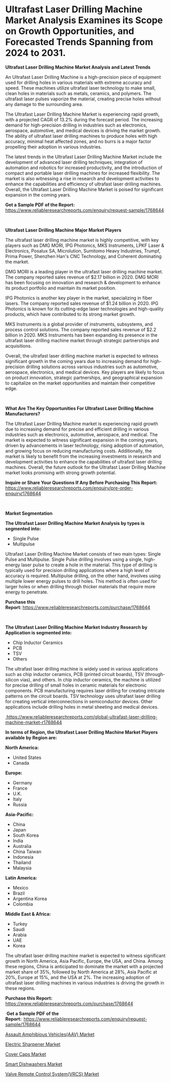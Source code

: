 <p><h1>Ultrafast Laser Drilling Machine Market Analysis Examines its Scope on Growth Opportunities, and Forecasted Trends Spanning from 2024 to 2031.</h1></p><p><strong>Ultrafast Laser Drilling Machine Market Analysis and Latest Trends</strong></p>
<p><p>An Ultrafast Laser Drilling Machine is a high-precision piece of equipment used for drilling holes in various materials with extreme accuracy and speed. These machines utilize ultrafast laser technology to make small, clean holes in materials such as metals, ceramics, and polymers. The ultrafast laser pulses vaporize the material, creating precise holes without any damage to the surrounding area.</p><p>The Ultrafast Laser Drilling Machine Market is experiencing rapid growth, with a projected CAGR of 13.2% during the forecast period. The increasing demand for high-precision drilling in industries such as electronics, aerospace, automotive, and medical devices is driving the market growth. The ability of ultrafast laser drilling machines to produce holes with high accuracy, minimal heat affected zones, and no burrs is a major factor propelling their adoption in various industries.</p><p>The latest trends in the Ultrafast Laser Drilling Machine Market include the development of advanced laser drilling techniques, integration of automation and robotics for increased productivity, and the introduction of compact and portable laser drilling machines for increased flexibility. The market is also witnessing a rise in research and development activities to enhance the capabilities and efficiency of ultrafast laser drilling machines. Overall, the Ultrafast Laser Drilling Machine Market is poised for significant expansion in the coming years.</p></p>
<p><strong>Get a Sample PDF of the Report:&nbsp;</strong> <a href="https://www.reliableresearchreports.com/enquiry/request-sample/1768644">https://www.reliableresearchreports.com/enquiry/request-sample/1768644</a></p>
<p>&nbsp;</p>
<p><strong>Ultrafast Laser Drilling Machine Major Market Players</strong></p>
<p><p>The ultrafast laser drilling machine market is highly competitive, with key players such as DMG MORI, IPG Photonics, MKS Instruments, LPKF Laser & Electronics, Posalux SA, Microlution, Sumitomo Heavy Industries, Trumpf, Prima Power, Shenzhen Han's CNC Technology, and Coherent dominating the market.</p><p>DMG MORI is a leading player in the ultrafast laser drilling machine market. The company reported sales revenue of $2.17 billion in 2020. DMG MORI has been focusing on innovation and research & development to enhance its product portfolio and maintain its market position.</p><p>IPG Photonics is another key player in the market, specializing in fiber lasers. The company reported sales revenue of $1.24 billion in 2020. IPG Photonics is known for its cutting-edge laser technologies and high-quality products, which have contributed to its strong market growth.</p><p>MKS Instruments is a global provider of instruments, subsystems, and process control solutions. The company reported sales revenue of $2.2 billion in 2020. MKS Instruments has been expanding its presence in the ultrafast laser drilling machine market through strategic partnerships and acquisitions.</p><p>Overall, the ultrafast laser drilling machine market is expected to witness significant growth in the coming years due to increasing demand for high-precision drilling solutions across various industries such as automotive, aerospace, electronics, and medical devices. Key players are likely to focus on product innovation, strategic partnerships, and geographical expansion to capitalize on the market opportunities and maintain their competitive edge.</p></p>
<p>&nbsp;</p>
<p><strong>What Are The Key Opportunities For Ultrafast Laser Drilling Machine Manufacturers?</strong></p>
<p><p>The Ultrafast Laser Drilling Machine market is experiencing rapid growth due to increasing demand for precise and efficient drilling in various industries such as electronics, automotive, aerospace, and medical. The market is expected to witness significant expansion in the coming years, driven by advancements in laser technology, rising adoption of automation, and growing focus on reducing manufacturing costs. Additionally, the market is likely to benefit from the increasing investments in research and development activities to enhance the capabilities of ultrafast laser drilling machines. Overall, the future outlook for the Ultrafast Laser Drilling Machine market looks promising with strong growth potential.</p></p>
<p><strong>Inquire or Share Your Questions If Any Before Purchasing This Report:</strong> <a href="https://www.reliableresearchreports.com/enquiry/pre-order-enquiry/1768644">https://www.reliableresearchreports.com/enquiry/pre-order-enquiry/1768644</a></p>
<p>&nbsp;</p>
<p><strong>Market Segmentation</strong></p>
<p><strong>The Ultrafast Laser Drilling Machine Market Analysis by types is segmented into:</strong></p>
<p><ul><li>Single Pulse</li><li>Multipulse</li></ul></p>
<p><p>Ultrafast Laser Drilling Machine Market consists of two main types: Single Pulse and Multipulse. Single Pulse drilling involves using a single, high-energy laser pulse to create a hole in the material. This type of drilling is typically used for precision drilling applications where a high level of accuracy is required. Multipulse drilling, on the other hand, involves using multiple lower energy pulses to drill holes. This method is often used for larger holes or when drilling through thicker materials that require more energy to penetrate.</p></p>
<p><strong>Purchase this Report:&nbsp;</strong><a href="https://www.reliableresearchreports.com/purchase/1768644">https://www.reliableresearchreports.com/purchase/1768644</a></p>
<p>&nbsp;</p>
<p><strong>The Ultrafast Laser Drilling Machine Market Industry Research by Application is segmented into:</strong></p>
<p><ul><li>Chip Inductor Ceramics</li><li>PCB</li><li>TSV</li><li>Others</li></ul></p>
<p><p>The ultrafast laser drilling machine is widely used in various applications such as chip inductor ceramics, PCB (printed circuit boards), TSV (through-silicon vias), and others. In chip inductor ceramics, the machine is utilized for precise drilling of small holes in ceramic materials for electronic components. PCB manufacturing requires laser drilling for creating intricate patterns on the circuit boards. TSV technology uses ultrafast laser drilling for creating vertical interconnections in semiconductor devices. Other applications include drilling holes in metal sheeting and medical devices.</p></p>
<p><a href="https://www.reliableresearchreports.com/global-ultrafast-laser-drilling-machine-market-r1768644">&nbsp;https://www.reliableresearchreports.com/global-ultrafast-laser-drilling-machine-market-r1768644</a></p>
<p><strong>In terms of Region, the Ultrafast Laser Drilling Machine Market Players available by Region are:</strong></p>
<p>
    <p> <strong> North America: </strong>
        <ul>
            <li>United States</li>
            <li>Canada</li>
        </ul>
        </p> 
    <p> <strong> Europe: </strong>
        <ul>
            <li>Germany</li>
            <li>France</li>
            <li>U.K.</li>
            <li>Italy</li>
            <li>Russia</li>
        </ul>
        </p> 
    <p> <strong> Asia-Pacific: </strong>
        <ul>
            <li>China</li>
            <li>Japan</li>
            <li>South Korea</li>
            <li>India</li>
            <li>Australia</li>
            <li>China Taiwan</li>
            <li>Indonesia</li>
            <li>Thailand</li>
            <li>Malaysia</li>
        </ul>
        </p> 
    <p> <strong> Latin America: </strong>
        <ul>
            <li>Mexico</li>
            <li>Brazil</li>
            <li>Argentina Korea</li>
            <li>Colombia</li>
        </ul>
        </p> 
    <p> <strong> Middle East & Africa: </strong>
        <ul>
            <li>Turkey</li>
            <li>Saudi</li>
            <li>Arabia</li>
            <li>UAE</li>
            <li>Korea</li>
        </ul>
    </p>
    </p>
<p><p>The ultrafast laser drilling machine market is expected to witness significant growth in North America, Asia Pacific, Europe, the USA, and China. Among these regions, China is anticipated to dominate the market with a projected market share of 35%, followed by North America at 28%, Asia Pacific at 20%, Europe at 15%, and the USA at 2%. The increasing adoption of ultrafast laser drilling machines in various industries is driving the growth in these regions.</p></p>
<p><strong>Purchase this Report: </strong><a href="https://www.reliableresearchreports.com/purchase/1768644">https://www.reliableresearchreports.com/purchase/1768644</a></p>
<p>&nbsp;<strong>Get a Sample PDF of the Report:&nbsp;&nbsp;</strong><a href="https://www.reliableresearchreports.com/enquiry/request-sample/1768644">https://www.reliableresearchreports.com/enquiry/request-sample/1768644</a></p>
<p><strong></strong></p>
<p><p><a href="https://github.com/cameroneffertz/Market-Research-Report-List-2/blob/main/assault-amphibious-vehiclesaav-market.md">Assault Amphibious Vehicles(AAV) Market</a></p><p><a href="https://medium.com/@graciakennyta2311/electric-sharpener-market-size-share-analysis-growth-trends-forecasts-2024-2031-ae5b976baf75">Electric Sharpener Market</a></p><p><a href="https://medium.com/@garyshaw626/insights-into-the-cover-caps-market-size-which-is-expanding-with-a-9-5-cagr-from-2024-2031-3f481193869b">Cover Caps Market</a></p><p><a href="https://medium.com/@janetchuaf36/smart-dishwashers-market-overview-global-market-trends-and-future-prospects-from-2024-to-2031-9c1e06a731f6">Smart Dishwashers Market</a></p><p><a href="https://github.com/mbisetmhermsr/Market-Research-Report-List-3/blob/main/valve-remote-control-systemvrcs-market.md">Valve Remote Control System(VRCS) Market</a></p></p>